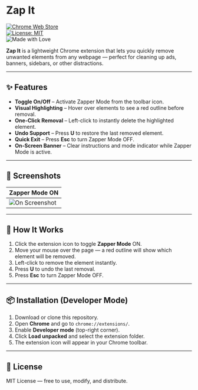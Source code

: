 # Zap It

[![Chrome Web Store](https://img.shields.io/chrome-web-store/v/your-extension-id.svg?label=Chrome%20Web%20Store&color=brightgreen)](#)  
[![License: MIT](https://img.shields.io/badge/License-MIT-yellow.svg)](LICENSE)  
![Made with Love](https://img.shields.io/badge/Made%20with-❤️-red)  

**Zap It** is a lightweight Chrome extension that lets you quickly remove unwanted elements from any webpage — perfect for cleaning up ads, banners, sidebars, or other distractions.  

---

## ✨ Features  

- **Toggle On/Off** – Activate Zapper Mode from the toolbar icon.  
- **Visual Highlighting** – Hover over elements to see a red outline before removal.  
- **One-Click Removal** – Left-click to instantly delete the highlighted element.  
- **Undo Support** – Press **U** to restore the last removed element.  
- **Quick Exit** – Press **Esc** to turn Zapper Mode OFF.  
- **On-Screen Banner** – Clear instructions and mode indicator while Zapper Mode is active.  

---

## 📸 Screenshots  

| Zapper Mode ON |
|-----------------|
|![On Screenshot](screenshots/on.png) |

---

## 📖 How It Works  

1. Click the extension icon to toggle **Zapper Mode** ON.  
2. Move your mouse over the page — a red outline will show which element will be removed.  
3. Left-click to remove the element instantly.  
4. Press **U** to undo the last removal.  
5. Press **Esc** to turn Zapper Mode OFF.  

---

## 📦 Installation (Developer Mode)  

1. Download or clone this repository.  
2. Open **Chrome** and go to `chrome://extensions/`.  
3. Enable **Developer mode** (top-right corner).  
4. Click **Load unpacked** and select the extension folder.  
5. The extension icon will appear in your Chrome toolbar.  

---

## 📜 License  

MIT License — free to use, modify, and distribute.  
